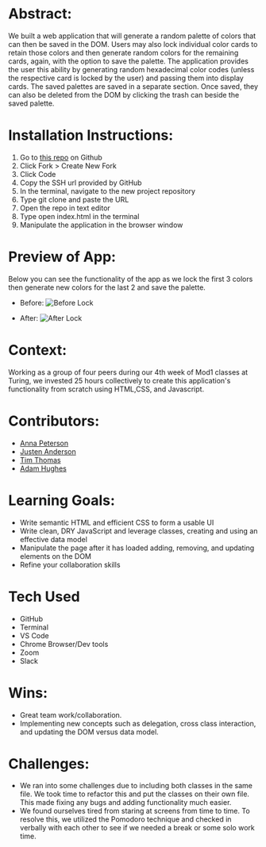 # Abstract:
We built a web application that will generate a random palette of colors that can then be saved in the DOM.  Users may also lock individual color cards to retain those colors and then generate random colors for the remaining cards, again, with the option to save the palette. The application provides the user this ability by generating random hexadecimal color codes (unless the respective card is locked by the user) and passing them into display cards. The saved palettes are saved in a separate section. Once saved, they can also be deleted from the DOM by clicking the trash can beside the saved palette.

# Installation Instructions:
1. Go to [this repo](https://github.com/ajh0050/coloRandom) on Github
2. Click Fork > Create New Fork
3. Click Code
4. Copy the SSH url provided by GitHub
5. In the terminal, navigate to the new project repository
6. Type git clone and paste the URL
7. Open the repo in text editor
8. Type open index.html in the terminal
9. Manipulate the application in the browser window

# Preview of App:
Below you can see the functionality of the app as we lock the first 3 colors then generate new colors for the last 2 and save the palette. 
- Before:
![Before Lock](https://user-images.githubusercontent.com/36003417/191110214-0da66146-f9c0-42cd-b39e-82ce2d3a77eb.png)


- After:
![After Lock](https://user-images.githubusercontent.com/36003417/191110286-16d5ea17-bde6-4b50-bbcb-9b66aa1ae5b4.png)

# Context:
Working as a group of four peers during our 4th week of Mod1 classes at Turing, we invested 25 hours collectively to create this application's functionality from scratch using HTML,CSS, and Javascript.

# Contributors:
- [Anna Peterson](https://github.com/annapete)
- [Justen Anderson](https://github.com/justenanderson-commits)
- [Tim Thomas](https://github.com/nalito223)
- [Adam Hughes](https://github.com/ajh0050)

# Learning Goals:
- Write semantic HTML and efficient CSS to form a usable UI
- Write clean, DRY JavaScript and leverage classes, creating and using an effective data model
- Manipulate the page after it has loaded adding, removing, and updating elements on the DOM
- Refine your collaboration skills

# Tech Used
- GitHub
- Terminal
- VS Code
- Chrome Browser/Dev tools
- Zoom
- Slack

# Wins:
- Great team work/collaboration.
- Implementing new concepts such as delegation, cross class interaction, and updating the DOM versus data model.

# Challenges:
- We ran into some challenges due to including both classes in the same file. We took time  to refactor this and put the classes on their own file. This made fixing any bugs and adding functionality much easier.
- We found ourselves tired from staring at screens from time to time. To resolve this, we utilized the Pomodoro technique and checked in verbally with each other to see if we needed a break or some solo work time.
